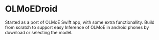 # OLMoEDroid
Started as a port of OLMoE Swift app, with some extra functionallity. Build from scratch to support easy Inference of OLMoE in android phones by download or selecting the model.
